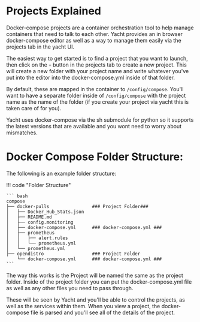 # Projects Explained

Docker-compose projects are a container orchestration tool to help manage containers that need to talk to each other. Yacht provides an in browser docker-compose editor as well as a way to manage them easily via the projects tab in the yacht UI.

The easiest way to get started is to find a project that you want to launch, then click on the `+` button in the projects tab to create a new project. This will create a new folder with your project name and write whatever you've put into the editor into the docker-compose.yml inside of that folder.

By default, these are mapped in the container to `/config/compose`. You'll want to have a separate folder inside of `/config/compose` with the project name as the name of the folder (if you create your project via yacht this is taken care of for you).

Yacht uses docker-compose via the sh submodule for python so it supports the latest versions that are available and you wont need to worry about mismatches.


# Docker Compose Folder Structure:
The following is an example folder structure:

!!! code "Folder Structure"

    ``` bash
    compose
    ├── docker-pulls                ### Project Folder###
    │   ├── Docker_Hub_Stats.json
    │   ├── README.md
    │   ├── config.monitoring
    │   ├── docker-compose.yml      ### docker-compose.yml ###
    │   ├── prometheus
    │   │   ├── alert.rules
    │   │   └── prometheus.yml
    │   └── prometheus.yml
    ├── opendistro                  ### Project Folder
        └── docker-compose.yml      ### docker-compose.yml ###
    ```
The way this works is the Project will be named the same as the project folder. Inside of the project folder you can put the docker-compose.yml file as well as any other files you need to pass through.

These will be seen by Yacht and you'll be able to control the projects, as well as the services within them. When you view a project, the docker-compose file is parsed and you'll see all of the details of the project.